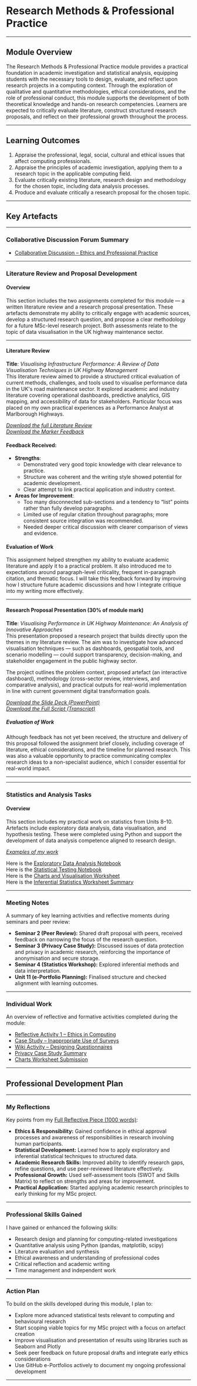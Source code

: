# Research Methods & Professional Practice

---

## Module Overview

The Research Methods & Professional Practice module provides a practical foundation in academic investigation and statistical analysis, equipping students with the necessary tools to design, evaluate, and reflect upon research projects in a computing context. Through the exploration of qualitative and quantitative methodologies, ethical considerations, and the role of professional conduct, this module supports the development of both theoretical knowledge and hands-on research competencies. Learners are expected to critically evaluate literature, construct structured research proposals, and reflect on their professional growth throughout the process.

---

## Learning Outcomes

1. Appraise the professional, legal, social, cultural and ethical issues that affect computing professionals.  
2. Appraise the principles of academic investigation, applying them to a research topic in the applicable computing field.  
3. Evaluate critically existing literature, research design and methodology for the chosen topic, including data analysis processes.  
4. Produce and evaluate critically a research proposal for the chosen topic.

---

## Key Artefacts

---

### Collaborative Discussion Forum Summary

- [Collaborative Discussion – Ethics and Professional Practice](./Collaborative_Discussions/Discussion_1_Ethics/README.md)
<!-- Collaborative Discussion 2 omitted due to non-submission -->

---

### Literature Review and Proposal Development

#### Overview

This section includes the two assignments completed for this module — a written literature review and a research proposal presentation. These artefacts demonstrate my ability to critically engage with academic sources, develop a structured research question, and propose a clear methodology for a future MSc-level research project. Both assessments relate to the topic of data visualisation in the UK highway maintenance sector.

---

#### Literature Review

**Title**: *Visualising Infrastructure Performance: A Review of Data Visualisation Techniques in UK Highway Management*  
This literature review aimed to provide a structured critical evaluation of current methods, challenges, and tools used to visualise performance data in the UK's road maintenance sector. It explored academic and industry literature covering operational dashboards, predictive analytics, GIS mapping, and accessibility of data for stakeholders. Particular focus was placed on my own practical experiences as a Performance Analyst at Marlborough Highways.

*[Download the full Literature Review](./Individual_Work/Literature_Review_Outline/Literature_Review.docx)*  
*[Download the Marker Feedback](./Individual_Work/Literature_Review_Outline/Reece_Lance_RRMP_Summative_Feedback_Template_(Literature_Review).pdf)*

#### Feedback Received:
- **Strengths**:
  - Demonstrated very good topic knowledge with clear relevance to practice.
  - Structure was coherent and the writing style showed potential for academic development.
  - Clear attempt to link practical application and industry context.
- **Areas for Improvement**:
  - Too many disconnected sub-sections and a tendency to “list” points rather than fully develop paragraphs.
  - Limited use of regular citation throughout paragraphs; more consistent source integration was recommended.
  - Needed deeper critical discussion with clearer comparison of views and evidence.

#### Evaluation of Work

This assignment helped strengthen my ability to evaluate academic literature and apply it to a practical problem. It also introduced me to expectations around paragraph-level criticality, frequent in-paragraph citation, and thematic focus. I will take this feedback forward by improving how I structure future academic discussions and how I integrate critique into my writing more effectively.

---

#### Research Proposal Presentation (30% of module mark)

**Title**: *Visualising Performance in UK Highway Maintenance: An Analysis of Innovative Approaches*  
This presentation proposed a research project that builds directly upon the themes in my literature review. The aim was to investigate how advanced visualisation techniques — such as dashboards, geospatial tools, and scenario modelling — could support transparency, decision-making, and stakeholder engagement in the public highway sector.

The project outlines the problem context, proposed artefact (an interactive dashboard), methodology (cross-sector review, interviews, and comparative analysis), and practical outputs for real-world implementation in line with current government digital transformation goals.

*[Download the Slide Deck (PowerPoint)](./Individual_Work/Research_Proposal_Evaluation/Research-Proposal-Presentation.pptx)*  
*[Download the Full Script (Transcript)](./Individual_Work/Research_Proposal_Evaluation/Research-Proposal-Script.docx)*

##### Evaluation of Work

Although feedback has not yet been received, the structure and delivery of this proposal followed the assignment brief closely, including coverage of literature, ethical considerations, and the timeline for planned research. This was also a valuable opportunity to practice communicating complex research ideas to a non-specialist audience, which I consider essential for real-world impact.

---



---

### Statistics and Analysis Tasks

#### Overview

This section includes my practical work on statistics from Units 8–10. Artefacts include exploratory data analysis, data visualisation, and hypothesis testing. These were completed using Python and support the development of data analysis competence aligned to research design.

*[Examples of my work](./Statistics_Work/README.md)*

Here is the [Exploratory Data Analysis Notebook](./Statistics_Work/Unit_8_EDA.ipynb)  
Here is the [Statistical Testing Notebook](./Statistics_Work/Unit_9_Tests.ipynb)  
Here is the [Charts and Visualisation Worksheet](./Statistics_Work/Charts_Worksheet/README.md)  
Here is the [Inferential Statistics Worksheet Summary](./Statistics_Work/Statistical_Worksheets_Summary.md)

---

### Meeting Notes

A summary of key learning activities and reflective moments during seminars and peer review:

- **Seminar 2 (Peer Review):** Shared draft proposal with peers, received feedback on narrowing the focus of the research question.
- **Seminar 3 (Privacy Case Study):** Discussed issues of data protection and privacy in academic research, reinforcing the importance of anonymisation and secure storage.
- **Seminar 4 (Statistics Workshop):** Explored inferential methods and data interpretation.
- **Unit 11 (e-Portfolio Planning):** Finalised structure and checked alignment with learning outcomes.

---

### Individual Work

An overview of reflective and formative activities completed during the module:

- [Reflective Activity 1 – Ethics in Computing](./Individual_Work/Reflection_Ethics/README.md)
- [Case Study – Inappropriate Use of Surveys](./Individual_Work/Survey_Reflection/README.md)
- [Wiki Activity – Designing Questionnaires](./Individual_Work/Questionnaire_Wiki/README.md)
- [Privacy Case Study Summary](./Individual_Work/Privacy_Case_Study/README.md)
- [Charts Worksheet Submission](./Statistics_Work/Charts_Worksheet/README.md)

---

## Professional Development Plan

---

### My Reflections

Key points from my [Full Reflective Piece (1000 words)](./Professional_Development/Reflection.md):

- **Ethics & Responsibility:** Gained confidence in ethical approval processes and awareness of responsibilities in research involving human participants.
- **Statistical Development:** Learned how to apply exploratory and inferential statistical techniques to structured data.
- **Academic Research Skills:** Improved ability to identify research gaps, refine questions, and use peer-reviewed literature effectively.
- **Professional Growth:** Used self-assessment tools (SWOT and Skills Matrix) to reflect on strengths and areas for improvement.
- **Practical Application:** Started applying academic research principles to early thinking for my MSc project.

---

### Professional Skills Gained

I have gained or enhanced the following skills:

- Research design and planning for computing-related investigations  
- Quantitative analysis using Python (pandas, matplotlib, scipy)  
- Literature evaluation and synthesis  
- Ethical awareness and understanding of professional codes  
- Critical reflection and academic writing  
- Time management and independent work  

---

### Action Plan

To build on the skills developed during this module, I plan to:

- Explore more advanced statistical tests relevant to computing and behavioural research  
- Start scoping viable topics for my MSc project with a focus on artefact creation  
- Improve visualisation and presentation of results using libraries such as Seaborn and Plotly  
- Seek peer feedback on future proposal drafts and integrate early ethics considerations  
- Use GitHub e-Portfolios actively to document my ongoing professional development  

---
